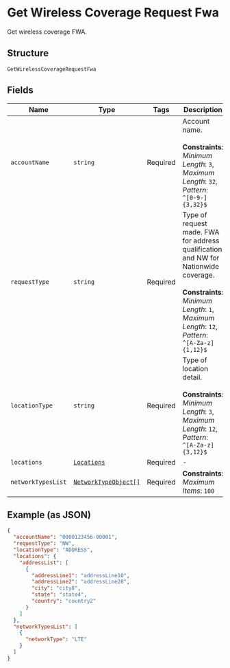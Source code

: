 
# Get Wireless Coverage Request Fwa

Get wireless coverage FWA.

## Structure

`GetWirelessCoverageRequestFwa`

## Fields

| Name | Type | Tags | Description |
|  --- | --- | --- | --- |
| `accountName` | `string` | Required | Account name.<br><br>**Constraints**: *Minimum Length*: `3`, *Maximum Length*: `32`, *Pattern*: `^[0-9-]{3,32}$` |
| `requestType` | `string` | Required | Type of request made. FWA for address qualification and NW for Nationwide coverage.<br><br>**Constraints**: *Minimum Length*: `1`, *Maximum Length*: `12`, *Pattern*: `^[A-Za-z]{1,12}$` |
| `locationType` | `string` | Required | Type of location detail.<br><br>**Constraints**: *Minimum Length*: `3`, *Maximum Length*: `12`, *Pattern*: `^[A-Za-z]{3,12}$` |
| `locations` | [`Locations`](../../doc/models/locations.md) | Required | - |
| `networkTypesList` | [`NetworkTypeObject[]`](../../doc/models/network-type-object.md) | Required | **Constraints**: *Maximum Items*: `100` |

## Example (as JSON)

```json
{
  "accountName": "0000123456-00001",
  "requestType": "NW",
  "locationType": "ADDRESS",
  "locations": {
    "addressList": [
      {
        "addressLine1": "addressLine10",
        "addressLine2": "addressLine28",
        "city": "city8",
        "state": "state4",
        "country": "country2"
      }
    ]
  },
  "networkTypesList": [
    {
      "networkType": "LTE"
    }
  ]
}
```

